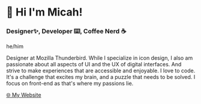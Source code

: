 # 👋 Hi I'm Micah!
### Designer✨, Developer ⌨️, Coffee Nerd ☕
he/him

Designer at Mozilla Thunderbird. While I specialize in icon design, I also am passionate about all aspects of UI and the UX of digital interfaces. And strive to make experiences that are accessible and enjoyable. I love to code. It's a challenge that excites my brain, and a puzzle that needs to be solved. I focus on front-end as that's where my passions lie.

[🌐 My Website](https://micahilbery.com/)
